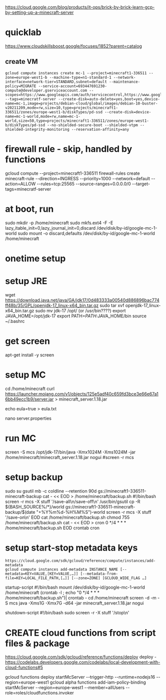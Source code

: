 https://cloud.google.com/blog/products/it-ops/brick-by-brick-learn-gcp-by-setting-up-a-minecraft-server
# quicklab
https://www.cloudskillsboost.google/focuses/1852?parent=catalog
## create VM
```
gcloud compute instances create mc-1 --project=minecraft1-336511 --zone=europe-west1-b --machine-type=n1-standard-1 --network-interface=network-tier=STANDARD,subnet=default --maintenance-policy=MIGRATE --service-account=693447691230-compute@developer.gserviceaccount.com --scopes=https://www.googleapis.com/auth/servicecontrol,https://www.googleapis.com/auth/service.management.readonly,https://www.googleapis.com/auth/logging.write,https://www.googleapis.com/auth/monitoring.write,https://www.googleapis.com/auth/trace.append,https://www.googleapis.com/auth/devstorage.read_write --tags=minecratf-server --create-disk=auto-delete=yes,boot=yes,device-name=mc-1,image=projects/debian-cloud/global/images/debian-10-buster-v20211209,mode=rw,size=10,type=projects/minecraft1-336511/zones/europe-west1-b/diskTypes/pd-ssd --create-disk=device-name=mc-1-world,mode=rw,name=mc-1-world,size=50,type=projects/minecraft1-336511/zones/europe-west1-b/diskTypes/pd-ssd --no-shielded-secure-boot --shielded-vtpm --shielded-integrity-monitoring --reservation-affinity=any
```

# firewall rule - skip, handled by functions
gcloud compute --project=minecraft1-336511 firewall-rules create minecraft-rule --direction=INGRESS --priority=1000 --network=default --action=ALLOW --rules=tcp:25565 --source-ranges=0.0.0.0/0 --target-tags=minecratf-server


# at boot, run
sudo mkdir -p /home/minecraft
sudo mkfs.ext4 -F -E lazy_itable_init=0,lazy_journal_init=0,discard /dev/disk/by-id/google-mc-1-world
sudo mount -o discard,defaults /dev/disk/by-id/google-mc-1-world /home/minecraft


# onetime setup
# setup JRE
wget https://download.java.net/java/GA/jdk17/0d483333a00540d886896bac774ff48b/35/GPL/openjdk-17_linux-x64_bin.tar.gz
sudo tar xvf openjdk-17_linux-x64_bin.tar.gz
sudo mv jdk-17 /opt/
(or /usr/bin????)
export JAVA_HOME=/opt/jdk-17
export PATH=$PATH:$JAVA_HOME/bin 
source ~/.bashrc
# get screen
apt-get install -y screen

# setup MC
cd /home/minecraft
curl https://launcher.mojang.com/v1/objects/125e5adf40c659fd3bce3e66e67a16bb49ecc1b9/server.jar > minecraft_server.1.18.jar

echo eula=true > eula.txt

nano server.properties


# run MC
screen -S mcs /opt/jdk-17/bin/java -Xmx1024M -Xms1024M -jar /home/minecraft/minecraft_server.1.18.jar nogui
#screen -r mcs

# setup backup
sudo su
gsutil mb -c coldline --retention 90d gs://minecraft1-336511-minecraft-backup
cat - << EOD > /home/minecraft/backup.sh
#!/bin/bash
screen -r mcs -X stuff '/save-all\n/save-off\n'
/usr/bin/gsutil cp -R \${BASH_SOURCE%/*}/world gs://minecraft1-336511-minecraft-backup/\$(date "+%Y%m%d-%H%M%S")-world
screen -r mcs -X stuff '/save-on\n'
EOD
cat /home/minecraft/backup.sh
chmod 755 /home/minecraft/backup.sh
cat - << EOD > cron
0 */4 * * * /home/minecraft/backup.sh
EOD
crontab cron


# setup start-stop metadata keys
    https://cloud.google.com/sdk/gcloud/reference/compute/instances/add-metadata
    gcloud compute instances add-metadata INSTANCE_NAME [--metadata=KEY=VALUE,[KEY=VALUE,…]] [--metadata-from-file=KEY=LOCAL_FILE_PATH,[…]] [--zone=ZONE] [GCLOUD_WIDE_FLAG …]
startup-script 
#!/bin/bash
mount /dev/disk/by-id/google-mc-1-world /home/minecraft
(crontab -l ; echo "0 */4 * * * /home/minecraft/backup.sh")| crontab -
cd /home/minecraft
screen -d -m -S mcs java -Xms1G -Xmx7G -d64 -jar minecraft_server.1.18.jar nogui

shutdown-script
#!/bin/bash
sudo screen -r -X stuff '/stop\n'


# CREATE cloud functions from script files & package
https://cloud.google.com/sdk/gcloud/reference/functions/deploy
deploy - https://codelabs.developers.google.com/codelabs/local-development-with-cloud-functions#5




gcloud functions deploy startMcServer --trigger-http --runtime=nodejs16 --region=europe-west1
gcloud alpha functions add-iam-policy-binding startMcServer --region=europe-west1 --member=allUsers --role=roles/cloudfunctions.invoker
